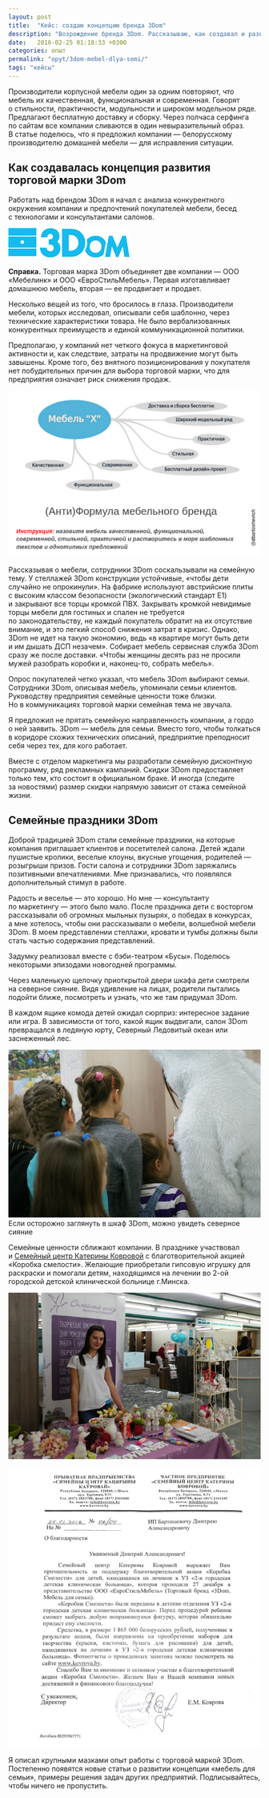 ```yaml
---
layout: post
title:  "Кейс: создаю концепцию бренда 3Dom"
description: "Возрождение бренда 3Dom. Рассказываю, как создавал и развивал концепцию бренда корпусной мебели."
date:   2016-02-25 01:18:33 +0300
categories: опыт
permalink: "opyt/3dom-mebel-dlya-semi/"
tags: "кейсы"
---
```


<p>Производители корпусной мебели один за&nbsp;одним повторяют, что мебель их&nbsp;качественная, функциональная и&nbsp;современная. Говорят о&nbsp;стильности, практичности, модульности и&nbsp;широком модельном ряде. Предлагают бесплатную доставку и&nbsp;сборку. Через полчаса серфинга по&nbsp;сайтам все компании сливаются в&nbsp;один невыразительный образ. В&nbsp;статье поделюсь, что я&nbsp;предложил компании&nbsp;— белорусскому производителю домашней мебели&nbsp;— для исправления ситуации.</p> <!--more-->
<h2>Как создавалась концепция развития торговой марки 3Dom</h2>
<p>Работать над брендом 3Dom я&nbsp;начал с&nbsp;анализа конкурентного окружения компании и&nbsp;предпочтений покупателей мебели, бесед с&nbsp;технологами и&nbsp;консультантами салонов.</p>
<div class="notetip"><img src="/images/3dom1.png" alt="3dom логотип" /><p>
<strong>Справка.</strong> Торговая марка 3Dom объединяет две компании&nbsp;— ООО «Мебелинк» и&nbsp;ООО «ЕвроСтильМебель». Первая изготавливает домашнюю мебель, вторая&nbsp;— ее&nbsp;продвигает и&nbsp;продает.</p></div>
<p>Несколько вещей из&nbsp;того, что бросилось в&nbsp;глаза. Производители мебели, которых исследовал, описывали себя шаблонно, через технические характеристики товара. Не&nbsp;было вербализованных конкурентных преимуществ и&nbsp;единой коммуникационной политики.</p>
<p>Предполагаю, у&nbsp;компаний нет четкого фокуса в&nbsp;маркетинговой активности&nbsp;и, как следствие, затраты на&nbsp;продвижение могут быть завышены. Кроме того, без внятного позиционирования у&nbsp;покупателя нет побудительных причин для выбора торговой марки, что для предприятия означает риск снижения продаж.</p>
<p><img src="/images/3dom2.jpg" alt="формула мебельного бренда"/></p>
<p>Рассказывая о&nbsp;мебели, сотрудники 3Dom соскальзывали на&nbsp;семейную тему. У&nbsp;стеллажей 3Dom конструкции устойчивые, «чтобы дети случайно не&nbsp;опрокинули». На&nbsp;фабрике используют австрийские плиты с&nbsp;высоким классом безопасности (экологический стандарт&nbsp;Е1) и&nbsp;закрывают все торцы кромкой ПВХ. Закрывать кромкой невидимые торцы мебели для гостиных и&nbsp;спален не&nbsp;требуется по&nbsp;законодательству, не&nbsp;каждый покупатель обратит на&nbsp;их&nbsp;отсутствие внимание, и&nbsp;это легкий способ снижения затрат в&nbsp;кризис. Однако, 3Dom не&nbsp;идет на&nbsp;такую экономию, ведь «в&nbsp;квартире могут быть дети и&nbsp;им&nbsp;дышать ДСП незачем». Собирает мебель сервисная служба 3Dom сразу&nbsp;же после доставки. «Чтобы женщины десять раз не&nbsp;просили мужей разобрать коробки&nbsp;и, наконец-то, собрать мебель». </p>
<p>Опрос покупателей четко указал, что мебель 3Dom выбирают семьи. Сотрудники 3Dom, описывая мебель, упоминали семьи клиентов. Руководству предприятия семейные ценности тоже близки. Но&nbsp;в&nbsp;коммуникациях торговой марки семейная тема не&nbsp;звучала.</p>
<p>Я&nbsp;предложил не&nbsp;прятать семейную направленность компании, а&nbsp;гордо о&nbsp;ней заявить. 3Dom&nbsp;— мебель для семьи. Вместо того, чтобы толкаться в&nbsp;коридоре схожих технических описаний, предприятие преподносит себя через тех, для кого работает.</p>
<p>Вместе с&nbsp;отделом маркетинга мы&nbsp;разработали семейную дисконтную программу, ряд рекламных кампаний. Скидки 3Dom предоставляет только тем, кто состоит в&nbsp;официальном браке. И&nbsp;иногда (следите за&nbsp;новостями) размер скидки напрямую зависит от&nbsp;стажа семейной жизни.</p>
<h2>Семейные праздники 3Dom</h2>
<p>Доброй традицией 3Dom стали семейные праздники, на&nbsp;которые компания приглашает клиентов и&nbsp;посетителей салона. Детей ждали пушистые кролики, веселые клоуны, вкусные угощения, родителей&nbsp;— розыгрыши призов. Гости салона и&nbsp;сотрудники 3Dom заряжались позитивными впечатлениями. Мне признавались, что появлялся дополнительный стимул в&nbsp;работе.</p>
<p>Радость и&nbsp;веселье&nbsp;— это хорошо. Но&nbsp;мне&nbsp;— консультанту по&nbsp;маркетингу&nbsp;— этого было мало. После праздника дети с&nbsp;восторгом рассказывали об&nbsp;огромных мыльных пузырях, о&nbsp;победах в&nbsp;конкурсах, а&nbsp;мне хотелось, чтобы они рассказывали о&nbsp;мебели, волшебной мебели 3Dom. В&nbsp;моем представлении стеллажи, кровати и&nbsp;тумбы должны были стать частью содержания представлений.</p>
<p>Задумку реализовал вместе с&nbsp;бэби-театром «Бусы». Поделюсь некоторыми эпизодами новогодней программы.</p>
<p>Через маленькую щелочку приоткрытой двери шкафа дети смотрели на&nbsp;северное сияние. Видя удивление на&nbsp;лицах, родители пытались подойти ближе, посмотреть и&nbsp;узнать, что&nbsp;же там придумал 3Dom.</p>
<p>В&nbsp;каждом ящике комода детей ожидал сюрприз: интересное задание или игра. В&nbsp;зависимости от&nbsp;того, какой ящик выдвигали, салон 3Dom превращался в&nbsp;ледяную юрту, Северный Ледовитый океан или заснеженный лес.</p>
<img src="/images/3dom3.jpg" alt="праздник 3Dom" /> <br />
<div class="notetip"> Если осторожно заглянуть в&nbsp;шкаф 3Dom, можно увидеть северное сияние </div>
<p>Семейные ценности сближают компании. В&nbsp;празднике участвовал и&nbsp;<a href="http://goo.gl/KJuYxI" target="_blank">Семейный центр Катерины Ковровой</a> с&nbsp;благотворительной акцией «Коробка смелости». Желающие приобретали гипсовую игрушку для раскраски и&nbsp;помогали детям, находящимся на&nbsp;лечении во&nbsp;<nobr>2-ой</nobr> городской детской клинической больнице г.Минска.</p>
<p><img src="/images/3dom4.jpg" alt="семейный центр Ковровой" title="Семейный центр Катерины Ковровой готовится к празднику 3Dom"/></p>
<p><img src="/images/3dom5.jpg" alt="благодарность от центра Ковровой" title="благодарность от центра Катерины Ковровой"/></p>
<p>Я&nbsp;описал крупными мазками опыт работы с&nbsp;торговой маркой 3Dom. Постепенно появятся новые статьи о&nbsp;развитии концепции «мебель для семьи», примеры решения задач других предприятий. Подписывайтесь, чтобы ничего не&nbsp;пропустить.</p>
